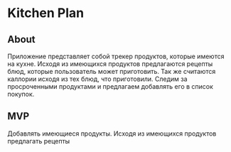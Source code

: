 # Kitchen Plan
## About
Приложение представляет собой трекер продуктов, которые имеются на кухне. Исходя из имеющихся продуктов предлагаются рецепты блюд, которые пользователь может приготовить. Так же считаются каллории исходя из тех блюд, что приготовили. Следим за просроченными продуктами и предлагаем добавлять его в список покупок.

## MVP
Добавлять имеющиеся продукты. Исходя из имеющихся продуктов предлагать рецепты
